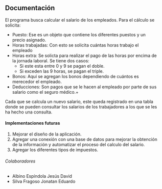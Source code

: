 ## Documentación

El programa busca calcular el salario de los empleados. Para el cálculo se solicita:

* Puesto: Ese es un objeto que contiene los diferentes puestos y un precio asignado.
* Horas trabajadas: Con esto se solicita cuántas horas trabajo el empleado
* Horas extra: Se solicta para realizar el pago de las horas por encima de la jornada laboral. Se tiene dos casos:
  * Si este esta entre 0 y 9 se pagan el doble.
  * Si exceden las 9 horas, se pagan el triple.
* Bonos: Aquí se agregan los bonos dependiendo de cuántos es merecedor el empleado.
* Deducciones: Son pagos que se le hacen al empleado por parte de sus salario como el seguro médico.+

Cada que se calcula un nuevo salario, este queda registrado en una tabla donde se pueden consultar los salarios de los trabajadores a los que se les ha hecho una consulta.

#### Implementaciones futuras

1. Mejorar el diseño de la aplicación.
2. Agregar una conexión con una base de datos para mejorar la obtención de la información y automatizar el proceso del calculo del salario.
3. Agregar los diferentes tipos de impuestos.

###### Colaboradores

* Albino Espíndola Jesús David
* Silva Fragoso Jonatan Eduardo